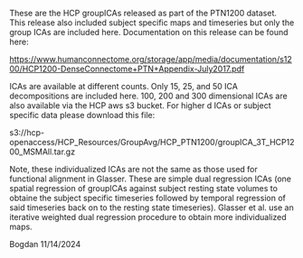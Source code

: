 These are the HCP groupICAs released as part of the PTN1200 dataset. This release also included subject specific 
maps and timeseries but only the group ICAs are included here. Documentation on this release can be found here:

https://www.humanconnectome.org/storage/app/media/documentation/s1200/HCP1200-DenseConnectome+PTN+Appendix-July2017.pdf

ICAs are available at different counts. Only 15, 25, and 50 ICA decompositions are included here. 100, 200 and 300
dimensional ICAs are also available via the HCP aws s3 bucket. For higher d ICAs or subject specific data please
download this file:

s3://hcp-openaccess/HCP_Resources/GroupAvg/HCP_PTN1200/groupICA_3T_HCP1200_MSMAll.tar.gz

Note, these individualized ICAs are not the same as those used for functional alignment in Glasser. These are simple
dual regression ICAs (one spatial regression of groupICAs against subject resting state volumes to obtaine the
subject specific timeseries followed by temporal regression of said timeseries back on to the resting state timeseries).
Glasser et al. use an iterative weighted dual regression procedure to obtain more individualized maps.

Bogdan
11/14/2024
